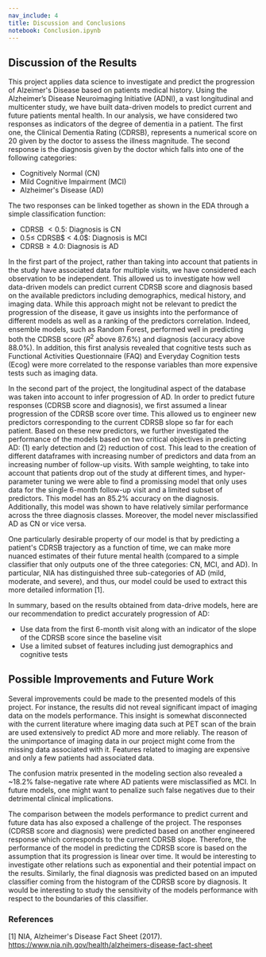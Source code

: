 ```yaml
---
nav_include: 4
title: Discussion and Conclusions
notebook: Conclusion.ipynb
---
```


## Discussion of the Results

This project applies data science to investigate and predict the progression of Alzeimer's Disease based on patients medical history. Using the Alzheimer’s Disease Neuroimaging Initiative (ADNI), a vast longitudinal and multicenter study, we have built data-driven models to predict current and future patients mental health. In our analysis, we have considered two responses as indicators of the degree of dementia in a patient. The first one, the Clinical Dementia Rating (CDRSB), represents a numerical score on $20$ given by the doctor to assess the illness magnitude. The second response is the diagnosis given by the doctor which falls into one of the following categories:

* Cognitively Normal (CN)
* Mild Cognitive Impairment (MCI)
* Alzheimer's Disease (AD)

The two responses can be linked together as shown in the EDA through a simple classification function:

* CDRSB $< 0.5$: Diagnosis is CN
* $0.5 \le$ CDRSB$ < 4.0$: Diagnosis is MCI
* CDRSB$\ge 4.0$: Diagnosis is AD

In the first part of the project, rather than taking into account that patients in the study have associated data for multiple visits, we have considered each observation to be independent. This allowed us to investigate how well data-driven models can predict current CDRSB score and diagnosis based on the available predictors including demographics, medical history, and imaging data. While this approach might not be relevant to predict the progression of the disease, it gave us insights into the performance of different models as well as a ranking of the predictors correlation. Indeed, ensemble models, such as Random Forest, performed well in predicting both the CDRSB score ($R^2$ above $87.6$%) and diagnosis (accuracy above $88.0$%). In addition, this first analysis revealed that cognitive tests such as Functional Activities Questionnaire (FAQ) and Everyday Cognition tests (Ecog) were more correlated to the response variables than more expensive tests such as imaging data.

In the second part of the project, the longitudinal aspect of the database was taken into account to infer progression of AD. In order to predict future responses (CDRSB score and diagnosis), we first assumed a linear progression of the CDRSB score over time. This allowed us to engineer new predictors corresponding to the current CDRSB slope so far for each patient. Based on these new predictors, we further investigated the performance of the models based on two critical objectives in predicting AD: (1) early detection and (2) reduction of cost. This lead to the creation of different dataframes with increasing number of predictors and data from an increasing number of follow-up visits. With sample weighting, to take into account that patients drop out of the study at different times, and hyper-parameter tuning we were able to find a promissing model that only uses data for the single $6$-month follow-up visit and a limited subset of predictors. This model has an $85.2$% accuracy on the diagnosis. Additionally, this model was shown to have relatively similar performance across the three diagnosis classes. Moreover, the model never misclassified AD as CN or vice versa.

One particularly desirable property of our model is that by predicting a patient's CDRSB trajectory as a function of time, we can make more nuanced estimates of their future mental health (compared to a simple classifier that only outputs one of the three categories: CN, MCI, and AD). In particular, NIA has distinguished three sub-categories of AD (mild, moderate, and severe), and thus, our model could be used to extract this more detailed information [1].

In summary, based on the results obtained from data-drive models, here are our recommendation to predict accurately progression of AD:

* Use data from the first $6$-month visit along with an indicator of the slope of the CDRSB score since the baseline visit
* Use a limited subset of features including just demographics and cognitive tests

## Possible Improvements and Future Work 

Several improvements could be made to the presented models of this project. For instance, the results did not reveal significant impact of imaging data on the models performance. This insight is somewhat disconnected with the current literature where imaging data such at PET scan of the brain are used extensively to predict AD more and more reliably. The reason of the unimportance of imaging data in our project might come from the missing data associated with it. Features related to imaging are expensive and only a few patients had associated data. 

The confusion matrix presented in the modeling section also revealed a ~$18.2$% false-negative rate where AD patients were misclassified as MCI. In future models, one might want to penalize such false negatives due to their detrimental clinical implications.

The comparison between the models performance to predict current and future data has also exposed a challenge of the project. The responses (CDRSB score and diagnosis) were predicted based on another engineered response which corresponds to the current CDRSB slope. Therefore, the performance of the model in predicting the CDRSB score is based on the assumption that its progression is linear over time. It would be interesting to investigate other relations such as exponential and their potential impact on the results. Similarly, the final diagnosis was predicted based on an imputed classifier coming from the histogram of the CDRSB score by diagnosis. It would be interesting to study the sensitivity of the models performance with respect to the boundaries of this classifier.

### References

[1] NIA, Alzheimer's Disease Fact Sheet (2017). https://www.nia.nih.gov/health/alzheimers-disease-fact-sheet
